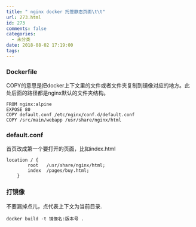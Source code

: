 ```yaml
---
title: " nginx docker 托管静态页面\t\t"
url: 273.html
id: 273
comments: false
categories:
  - 未分类
date: 2018-08-02 17:19:00
tags:
---
```


### Dockerfile

COPY的意思是把docker上下文里的文件或者文件夹复制到镜像对应的地方。此处后面的路径都是nginx默认的文件夹结构。

    FROM nginx:alpine
    EXPOSE 80
    COPY default.conf /etc/nginx/conf.d/default.conf
    COPY /src/main/webapp /usr/share/nginx/html
    

### default.conf

首页改成第一个要打开的页面，比如index.html

    location / {
            root   /usr/share/nginx/html;
            index  /pages/buy.html;
        }
    

### 打镜像

不要漏掉点儿，点代表上下文为当前目录.

    docker build -t 镜像名:版本号 .